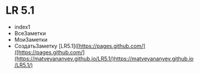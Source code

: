 # LR 5.1
- index1
- ВсеЗаметки 
- МоиЗаметки
- СоздатьЗаметку
[LR5.1]([https://pages.github.com/]([https://pages.github.com/](https://matveyananyev.github.io/LR5.1/)https://matveyananyev.github.io/LR5.1/)
